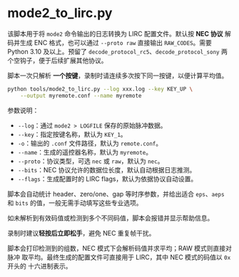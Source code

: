 # mode2_to_lirc.py

该脚本用于将 `mode2` 命令输出的日志转换为 LIRC 配置文件。默认按 **NEC 协议** 解码并生成 ENC 格式，也可以通过 `--proto raw` 直接输出 `RAW_CODES`。需要 Python 3.10 及以上。预留了 `decode_protocol_rc5`、`decode_protocol_sony` 两个空钩子，便于后续扩展其他协议。

脚本一次只解析 **一个按键**，录制时请连续多次按下同一按键，以便计算平均值。

```bash
python tools/mode2_to_lirc.py --log xxx.log --key KEY_UP \
    --output myremote.conf --name myremote
```

参数说明：

- `--log`：通过 `mode2 > LOGFILE` 保存的原始脉冲数据。
- `--key`：指定按键名称，默认为 `KEY_1`。
- `-o`：输出的 `.conf` 文件路径，默认为 `remote.conf`。
- `--name`：生成的遥控器名称，默认为 `myremote`。
- `--proto`：协议类型，可选 `nec` 或 `raw`，默认为 `nec`。
- `--bits`：NEC 协议允许的数据位长度，默认自动根据日志推测。
- `--flags`：生成配置时的 LIRC flags，默认为依据协议自动设置。

脚本会自动统计 header、zero/one、gap 等时序参数，并给出适合 `eps`、`aeps`
和 `bits` 的值，一般无需手动填写这些专业选项。

如未解析到有效码值或检测到多个不同码值，脚本会报错并显示帮助信息。

录制时建议**轻按后立即松手**，避免 NEC 重复帧干扰。

脚本会打印检测到的组数，NEC 模式下会解析码值并求平均；RAW 模式则直接对脉冲
取平均。最终生成的配置文件可直接用于 LIRC，其中 NEC 模式的码值以 `0x` 开头的
十六进制表示。
